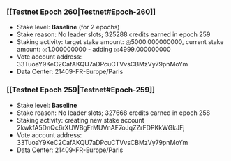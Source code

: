 ### [[Testnet Epoch 260|Testnet#Epoch-260]]
* Stake level: **Baseline** (for 2 epochs)
* Stake reason: No leader slots; 325288 credits earned in epoch 259
* Staking activity: target stake amount: ◎5000.000000000, current stake amount: ◎1.000000000 - adding ◎4999.000000000
* Vote account address: 33TuoaY9KeC2CafAKQU7aDPcuCTVvsCBMzVy79pnMoYm
* Data Center: 21409-FR-Europe/Paris
### [[Testnet Epoch 259|Testnet#Epoch-259]]
* Stake level: **Baseline**
* Stake reason: No leader slots; 327668 credits earned in epoch 258
* Staking activity: creating new stake account 2kwkfA5DnQc6rXUWBgFrMUVnAF7oJqZZrFDPKkWGkJFj
* Vote account address: 33TuoaY9KeC2CafAKQU7aDPcuCTVvsCBMzVy79pnMoYm
* Data Center: 21409-FR-Europe/Paris
